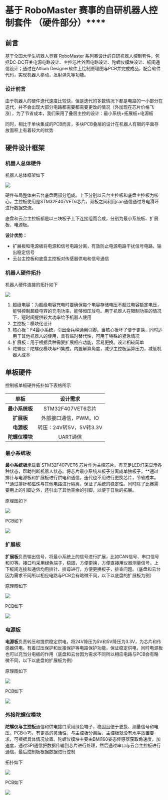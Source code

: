 # 基于 RoboMaster 赛事的自研机器人控制套件 （硬件部分）\****

## 前言

基于全国大学生机器人竞赛 RoboMaster 系列赛设计的自研机器人控制套件，包括DC-DC开关电源电路设计、主控芯片外围电路设计、陀螺仪模块设计、板间通信设计；通过在Altium Designer软件上绘制原理图与PCB并完成成品，配合软件代码，实现机器人移动，发射弹丸等功能。

### 设计前言

由于机器人的硬件迭代速度比较快，但是迭代的多数情况下都是电路的一小部分在迭代，并不会出现大部分电路都需要都需要更改的情况（外加现在芯片价格飞涨），为了节省成本，我们采用了叠层主控的设计：最小系统+拓展板+电源板

同时，相比于单块集成的PCB而言，多块PCB叠层的设计在机器人有限的平面存放面积上有着较大的优势

## 硬件设计框架

### 机器人总体硬件

机器人总体框架如下

![](https://pic.imgdb.cn/item/64ad0a2f1ddac507cc834e50.jpg)

硬件布局整体由云台底盘两部分组成。上下分别以云台主控板和底盘主控板为核心，主控板使用是STM32F407VET6芯片，双板之间利用can通信通过导电滑环进行数据交流。

底盘和云台主控板都是以三块板子上下连接组而合成，分别为最小系统板、扩展板、电源板。

**设计优势：**

- 扩展板和电源板将电源和信号电路分离，有效防止电源电路干扰信号电路，输出稳定信号
- 云台主控板和底盘主控板对传感器供电和信号通信

### 机器人硬件拓扑

机器人硬件连接的拓扑如下

![](https://pic.imgdb.cn/item/64ad0b091ddac507cc8668ae.jpg)

1. 超级电容：为超级电容充电时要确保每个电容存储电压不超过电容额定电压，能够控制超级电容的充电功率，能够恒压放电。用于机器人在限制功率的情况下，短时间提供较大功率给予机器人使用
2. 主控板：模块化设计
3. 核心板：F4最小系统，引出全兵种通用引脚。当核心板坏了便于更换，同时适用于其他机器人的使用，具有临时替代性，可用于特殊的紧急情况
4. 扩展板：用于根据兵种需要扩展相应功能，容易更换。设计相较简单
5. 陀螺仪：陀螺仪模块与F1集成，内置解算角度，减少主控板运算压力，减低机器人成本

## 单板硬件

控制板单板硬件拓扑如下表格所示

|      单板      |        设计需求         |
| :------------: | :---------------------: |
| **最小系统板** |    STM32F407VET6芯片    |
|   **扩展板**   |  外部接口通信，PWM，IO  |
|   **电源板**   | 转压：24V转5V，5V转3.3V |
| **陀螺仪模块** |        UART通信         |

### 最小系统板

**最小系统板**承载着 STM32F407VET6 芯片作为主控芯片。有充足LED灯来显示各种状态，帮助判断机器人状态。将芯片最小系统从板子分离成单独板子，**通过排针与电源板和扩展板进行供电和通信，迭代也不用进行更换芯片，节省成本。**通过排针和磁珠与其他电路进行隔离，保证了系统的稳定性。同时除了比赛需要用上的引脚之外，还引出了其他空余的引脚，以便于日后的拓展。

原理图如下

![](https://pic.imgdb.cn/item/64ad0fea1ddac507cc9d29fe.jpg)

PCB如下

![](https://pic.imgdb.cn/item/64ad0f9a1ddac507cc9bac8e.jpg)

### 扩展板

**扩展板**负责输出信号，将最小系统上的信号进行扩展，比如CAN信号、串口信号和IO等。接口均采用绿色端子，稳固，方便更换，方便直接用仪器测量信号。上下板间连接和通信均用排针、排母进行，方便更换板子，排查问题。（底盘和云台因为需求不同所以相应电路与PCB会有略微不同，以下以底盘的扩展板为例）

原理图如下

![](https://pic.imgdb.cn/item/64ad14611ddac507ccb1149b.jpg)

PCB如下

![](https://pic.imgdb.cn/item/64ad13191ddac507ccaba1a9.jpg)

### 电源板

**电源板**负责转压和提供稳定供电，将24V降压为5V和5V降压为3.3V，为芯片和传感器供电，有着过压保护和反接保护等电路保护功能，保证稳定供电，同时电源板也可以充当分电板的作用（底盘和云台因为需求不同所以相应电路与PCB会有略微不同，以下以底盘的扩展板为例）

原理图如下

![](https://pic.imgdb.cn/item/64ad159e1ddac507ccb5bfcb.jpg)

PCB如下

![](https://pic.imgdb.cn/item/64ad15b31ddac507ccb60b10.jpg)

### 外接陀螺仪模块

**陀螺仪与主控板**通信和供电接口采用绿色端子，稳固且便于更换、测量信号和电压。PCB小巧，有更高的灵活性，与主控板分离后，主控板就没有水平放置要求，可根据具体情况放置。陀螺仪模块主要由BMI160姿态传感器获取角速度，加速度，通过SPI通信把数据传输到芯片进行处理，然后通过串口与云台主控板进行通信，最后控制板根据数据进行控制

拓扑如下

![](https://pic.imgdb.cn/item/64ad17b31ddac507ccbd811f.jpg)

PCB如下

![](https://pic.imgdb.cn/item/64ad17a81ddac507ccbd57ed.jpg)